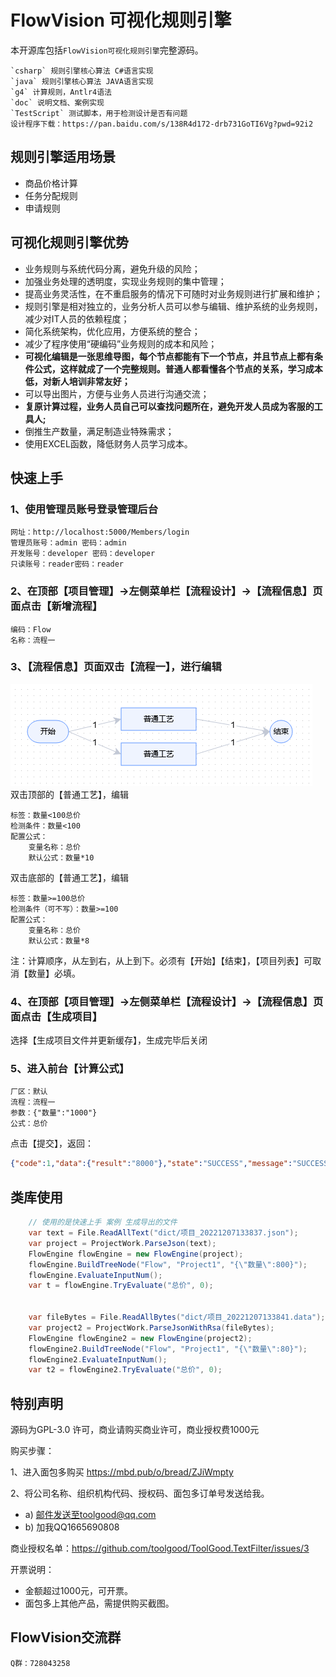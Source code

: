 # FlowVision 可视化规则引擎

本开源库包括`FlowVision可视化规则引擎`完整源码。

    `csharp` 规则引擎核心算法 C#语言实现
    `java` 规则引擎核心算法 JAVA语言实现
    `g4` 计算规则，Antlr4语法
    `doc` 说明文档、案例实现
    `TestScript` 测试脚本，用于检测设计是否有问题
    设计程序下载：https://pan.baidu.com/s/138R4d172-drb731GoTI6Vg?pwd=92i2
  

## 规则引擎适用场景
- 商品价格计算
- 任务分配规则
- 申请规则

## 可视化规则引擎优势
- 业务规则与系统代码分离，避免升级的风险；
- 加强业务处理的透明度，实现业务规则的集中管理；
- 提高业务灵活性，在不重启服务的情况下可随时对业务规则进行扩展和维护；
- 规则引擎是相对独立的，业务分析人员可以参与编辑、维护系统的业务规则，减少对IT人员的依赖程度；
- 简化系统架构，优化应用，方便系统的整合；
- 减少了程序使用“硬编码”业务规则的成本和风险；
- **可视化编辑是一张思维导图，每个节点都能有下一个节点，并且节点上都有条件公式，这样就成了一个完整规则。普通人都看懂各个节点的关系，学习成本低，对新人培训非常友好；**
- 可以导出图片，方便与业务人员进行沟通交流；
- **复原计算过程，业务人员自己可以查找问题所在，避免开发人员成为客服的工具人;**
- 倒推生产数量，满足制造业特殊需求；
- 使用EXCEL函数，降低财务人员学习成本。

## 快速上手
### 1、使用管理员账号登录管理后台
    网址：http://localhost:5000/Members/login
	管理员账号：admin 密码：admin
	开发账号：developer 密码：developer
	只读账号：reader密码：reader
### 2、在顶部【项目管理】->左侧菜单栏【流程设计】->【流程信息】页面点击【新增流程】
	编码：Flow
	名称：流程一
### 3、【流程信息】页面双击【流程一】，进行编辑
![流程一](./doc/image/image.png)    
双击顶部的【普通工艺】，编辑

	标签：数量<100总价
	检测条件：数量<100
    配置公式：
        变量名称：总价
        默认公式：数量*10
双击底部的【普通工艺】，编辑

	标签：数量>=100总价
	检测条件（可不写）：数量>=100
    配置公式：
        变量名称：总价
        默认公式：数量*8
注：计算顺序，从左到右，从上到下。必须有【开始】【结束】，【项目列表】可取消【数量】必填。

### 4、在顶部【项目管理】->左侧菜单栏【流程设计】->【流程信息】页面点击【生成项目】
选择【生成项目文件并更新缓存】，生成完毕后关闭
### 5、进入前台【计算公式】
    厂区：默认
    流程：流程一
    参数：{"数量":"1000"}
    公式：总价
点击【提交】，返回：
``` json
{"code":1,"data":{"result":"8000"},"state":"SUCCESS","message":"SUCCESS","status":["END"]}
```

## 类库使用
``` cs
    // 使用的是快速上手 案例 生成导出的文件
    var text = File.ReadAllText("dict/项目_20221207133837.json");
    var project = ProjectWork.ParseJson(text);
    FlowEngine flowEngine = new FlowEngine(project);
    flowEngine.BuildTreeNode("Flow", "Project1", "{\"数量\":800}");
    flowEngine.EvaluateInputNum();
    var t = flowEngine.TryEvaluate("总价", 0);


    var fileBytes = File.ReadAllBytes("dict/项目_20221207133841.data");
    var project2 = ProjectWork.ParseJsonWithRsa(fileBytes);
    FlowEngine flowEngine2 = new FlowEngine(project2);
    flowEngine2.BuildTreeNode("Flow", "Project1", "{\"数量\":80}");
    flowEngine2.EvaluateInputNum();
    var t2 = flowEngine2.TryEvaluate("总价", 0);
```

## 特别声明
源码为GPL-3.0 许可，商业请购买商业许可，商业授权费1000元

购买步骤：

1、进入面包多购买 https://mbd.pub/o/bread/ZJiWmpty

2、将公司名称、组织机构代码、授权码、面包多订单号发送给我。
-    a) 邮件发送至toolgood@qq.com
-    b) 加我QQ1665690808

商业授权名单：https://github.com/toolgood/ToolGood.TextFilter/issues/3


开票说明：
- 金额超过1000元，可开票。
-    面包多上其他产品，需提供购买截图。


## FlowVision交流群
    Q群：728043258